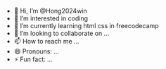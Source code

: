 - 👋 Hi, I’m @Hong2024win
- 👀 I’m interested in coding
- 🌱 I’m currently learning html css in freecodecamp
- 💞️ I’m looking to collaborate on ...
- 📫 How to reach me ...
- 😄 Pronouns: ...
- ⚡ Fun fact: ...

<!---
Hong2024win/Hong2024win is a ✨ special ✨ repository because its `README.md` (this file) appears on your GitHub profile.
You can click the Preview link to take a look at your changes.
--->
